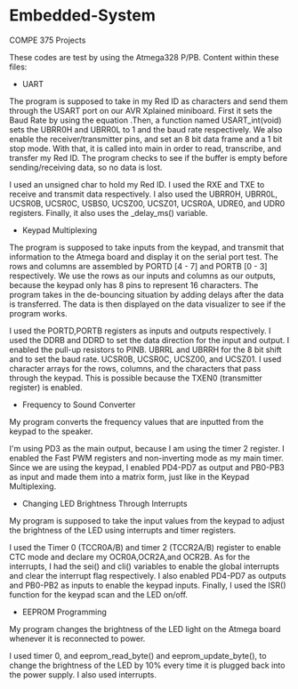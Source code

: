 # Embedded-System

COMPE 375 Projects

These codes are test by using the Atmega328 P/PB. 
Content within these files:

- UART

The program is supposed to take in my Red ID as characters and send them through the USART port on our AVR Xplained miniboard. First it sets the Baud Rate by using the equation .Then, a function named USART_int(void) sets the UBRR0H and UBRR0L to 1 and the baud rate respectively. We also enable the receiver/transmitter pins, and set an 8 bit data frame and a 1 bit stop mode. With that, it is called into main in order to read, transcribe, and transfer my Red ID. The program checks to see if the buffer is empty before sending/receiving data, so no data is lost. 

I used an unsigned char to hold my Red ID. I used the RXE and TXE to receive and transmit data respectively. I also used the UBRR0H, UBRR0L, UCSR0B, UCSR0C, USBS0, UCSZ00, UCSZ01, UCSR0A, UDRE0, and UDR0 registers. Finally, it also uses the _delay_ms() variable.


- Keypad Multiplexing

The program is supposed to take inputs from the keypad, and transmit that information to the Atmega board and display it on the serial port test. The rows and columns are assembled by PORTD [4 - 7] and PORTB [0 - 3] respectively. We use the rows as our inputs and columns as our outputs, because the keypad only has 8 pins to represent 16 characters. The program takes in the de-bouncing situation by adding delays after the data is transferred. The data is then displayed on the data visualizer to see if the program works.

I used the PORTD,PORTB registers as inputs and outputs respectively. I used the DDRB and DDRD to set the data direction for the input and output. I enabled the pull-up resistors to PINB. UBRRL and UBRRH for the 8 bit shift and to set the baud rate. UCSR0B, UCSR0C, UCSZ00, and UCSZ01. I used character arrays for the rows, columns, and the characters that pass through the keypad. This is possible because the TXEN0 (transmitter register) is enabled.


- Frequency to Sound Converter

My program converts the frequency values that are inputted from the keypad to the speaker.

I'm using PD3 as the main output, because I am using the timer 2 register. I enabled the Fast PWM registers and non-inverting  mode as my main timer. Since we are using the keypad, I enabled PD4-PD7 as output and PB0-PB3 as input and made them into a matrix form, just like in the Keypad Multiplexing. 


- Changing LED Brightness Through Interrupts

My program is supposed to take the input values from the keypad to adjust the brightness of the LED using interrupts and timer registers.

I used the Timer 0 (TCCR0A/B) and timer 2 (TCCR2A/B) register to enable CTC mode and declare my OCR0A,OCR2A,and OCR2B. As for the interrupts, I had the sei() and cli() variables to enable the global interrupts and clear the interrupt flag respectively. I also enabled PD4-PD7 as outputs and PB0-PB2 as inputs to enable the keypad inputs. Finally, I used the ISR() function for the keypad scan and the LED on/off. 

- EEPROM Programming

My program changes the brightness of the LED light on the Atmega board whenever it is reconnected to power.

I used timer 0, and eeprom_read_byte() and eeprom_update_byte(), to change the brightness of the LED by 10% every time it is plugged back into the power supply. I also used interrupts.
